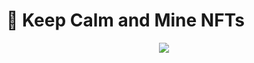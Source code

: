 # 👑 Keep Calm and Mine NFTs 

<p align="center"><img src="https://www.markspaneth.com/assets/images/blog/_list_image/02_02_18_508408464_AAB_560x292.jpg"></p>
<!--
This project demonstrates a basic Hardhat use case. It comes with a sample contract, a test for that contract, a sample script that deploys that contract, and an example of a task implementation, which simply lists the available accounts.

Try running some of the following tasks:

```shell
npx hardhat accounts
npx hardhat compile
npx hardhat clean
npx hardhat test
npx hardhat node
node scripts/sample-script.js
npx hardhat help
```
-->

